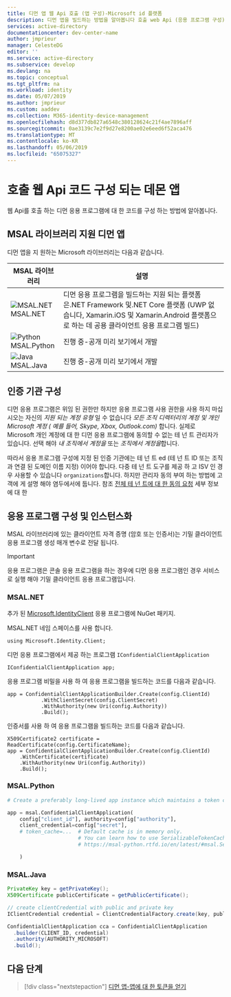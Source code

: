 ```yaml
---
title: 디먼 앱 웹 Api 호출 (앱 구성)-Microsoft id 플랫폼
description: 디먼 앱을 빌드하는 방법을 알아봅니다 호출 web Api (응용 프로그램 구성)는
services: active-directory
documentationcenter: dev-center-name
author: jmprieur
manager: CelesteDG
editor: ''
ms.service: active-directory
ms.subservice: develop
ms.devlang: na
ms.topic: conceptual
ms.tgt_pltfrm: na
ms.workload: identity
ms.date: 05/07/2019
ms.author: jmprieur
ms.custom: aaddev
ms.collection: M365-identity-device-management
ms.openlocfilehash: d8d377db827a6548c380128624c21f4ae7896aff
ms.sourcegitcommit: 0ae3139c7e2f9d27e8200ae02e6eed6f52aca476
ms.translationtype: MT
ms.contentlocale: ko-KR
ms.lasthandoff: 05/06/2019
ms.locfileid: "65075327"
---
```

# <a name="daemon-app-that-calls-web-apis---code-configuration"></a>호출 웹 Api 코드 구성 되는 데몬 앱

웹 Api를 호출 하는 디먼 응용 프로그램에 대 한 코드를 구성 하는 방법에 알아봅니다.

## <a name="msal-libraries-supporting-daemon-apps"></a>MSAL 라이브러리 지원 디먼 앱

디먼 앱을 지 원하는 Microsoft 라이브러리는 다음과 같습니다.

  MSAL 라이브러리 | 설명
  ------------ | ----------
  ![MSAL.NET](media/sample-v2-code/logo_NET.png) <br/> MSAL.NET  | 디먼 응용 프로그램을 빌드하는 지원 되는 플랫폼은.NET Framework 및.NET Core 플랫폼 (UWP 없습니다, Xamarin.iOS 및 Xamarin.Android 플랫폼으로 하는 데 공용 클라이언트 응용 프로그램 빌드)
  ![Python](media/sample-v2-code/logo_python.png) <br/> MSAL.Python | 진행 중-공개 미리 보기에서 개발
  ![Java](media/sample-v2-code/logo_java.png) <br/> MSAL.Java | 진행 중-공개 미리 보기에서 개발

## <a name="configuration-of-the-authority"></a>인증 기관 구성

디먼 응용 프로그램은 위임 된 권한만 하지만 응용 프로그램 사용 권한을 사용 하지 마십시오는 자신의 *지원 되는 계정 유형* 일 수 없습니다 *모든 조직 디렉터리의 계정 및 개인 Microsoft 계정 ( 예를 들어, Skype, Xbox, Outlook.com)* 합니다. 실제로 Microsoft 개인 계정에 대 한 디먼 응용 프로그램에 동의할 수 없는 테 넌 트 관리자가 있습니다. 선택 해야 *내 조직에서 계정을* 또는 *조직에서 계정을*합니다.

따라서 응용 프로그램 구성에 지정 된 인증 기관에는 테 넌 트 ed (테 넌 트 ID 또는 조직과 연결 된 도메인 이름 지정) 이어야 합니다. 다중 테 넌 트 도구를 제공 하 고 ISV 인 경우 사용할 수 있습니다 `organizations`합니다. 하지만 관리자 동의 부여 하는 방법에 고객에 게 설명 해야 염두에서에 둡니다. 참조 [전체 테 넌 트에 대 한 동의 요청](v2-permissions-and-consent.md#requesting-consent-for-an-entire-tenant) 세부 정보에 대 한

## <a name="application-configuration-and-instantiation"></a>응용 프로그램 구성 및 인스턴스화

MSAL 라이브러리에 있는 클라이언트 자격 증명 (암호 또는 인증서)는 기밀 클라이언트 응용 프로그램 생성 매개 변수로 전달 됩니다.

> [!IMPORTANT]
> 응용 프로그램은 콘솔 응용 프로그램을 하는 경우에 디먼 응용 프로그램인 경우 서비스로 실행 해야 기밀 클라이언트 응용 프로그램입니다.

### <a name="msalnet"></a>MSAL.NET

추가 된 [Microsoft.IdentityClient](https://www.nuget.org/packages/Microsoft.Identity.Client) 응용 프로그램에 NuGet 패키지.

MSAL.NET 네임 스페이스를 사용 합니다.

```CSharp
using Microsoft.Identity.Client;
```

디먼 응용 프로그램에서 제공 하는 프로그램 `IConfidentialClientApplication`

```CSharp
IConfidentialClientApplication app;
```

응용 프로그램 비밀을 사용 하 여 응용 프로그램을 빌드하는 코드를 다음과 같습니다.

```CSharp
app = ConfidentialClientApplicationBuilder.Create(config.ClientId)
           .WithClientSecret(config.ClientSecret)
           .WithAuthority(new Uri(config.Authority))
           .Build();
```

인증서를 사용 하 여 응용 프로그램을 빌드하는 코드를 다음과 같습니다.

```CSharp
X509Certificate2 certificate = ReadCertificate(config.CertificateName);
app = ConfidentialClientApplicationBuilder.Create(config.ClientId)
    .WithCertificate(certificate)
    .WithAuthority(new Uri(config.Authority))
    .Build();
```

### <a name="msalpython"></a>MSAL.Python

```Python
# Create a preferably long-lived app instance which maintains a token cache.

app = msal.ConfidentialClientApplication(
    config["client_id"], authority=config["authority"],
    client_credential=config["secret"],
    # token_cache=...  # Default cache is in memory only.
                       # You can learn how to use SerializableTokenCache from
                       # https://msal-python.rtfd.io/en/latest/#msal.SerializableTokenCache

    )
```

### <a name="msaljava"></a>MSAL.Java

```Java
PrivateKey key = getPrivateKey();
X509Certificate publicCertificate = getPublicCertificate();

// create clientCredential with public and private key
IClientCredential credential = ClientCredentialFactory.create(key, publicCertificate);

ConfidentialClientApplication cca = ConfidentialClientApplication
  .builder(CLIENT_ID, credential)
  .authority(AUTHORITY_MICROSOFT)
  .build();
```

## <a name="next-steps"></a>다음 단계

> [!div class="nextstepaction"]
> [디먼 앱-앱에 대 한 토큰을 얻기](./scenario-daemon-acquire-token.md)